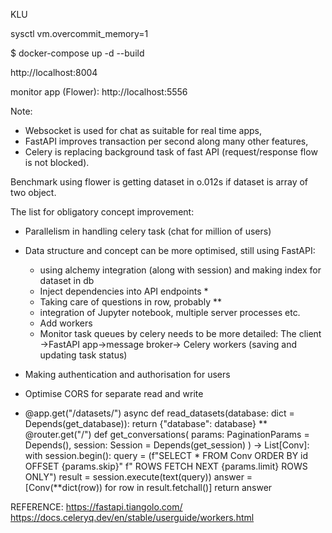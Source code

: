 KLU


sysctl vm.overcommit_memory=1

$ docker-compose up -d --build


http://localhost:8004

monitor app (Flower): http://localhost:5556 

Note:




- Websocket is used for chat as suitable for real time apps, 
- FastAPI improves transaction per second along many other features, 
- Celery is replacing background task of fast API (request/response flow is not blocked).

Benchmark using flower is getting dataset in o.012s if dataset is array of two object.

The list for obligatory concept improvement:
- Parallelism in handling celery task (chat for million of users)
- Data structure and concept can be more optimised, still using FastAPI:
	- using alchemy integration (along with session) and making index for dataset in db
	- Inject dependencies into API endpoints *
    - Taking care of questions in row, probably **	
    - integration of Jupyter notebook, multiple server processes etc.
    - Add workers
    - Monitor task queues by celery needs to be more detailed: The client ->FastAPI app->message broker-> Celery workers (saving and updating task status)

- Making authentication and authorisation for users 
- Optimise CORS for separate read and write

* @app.get("/datasets/")
async def read_datasets(database: dict = Depends(get_database)):
return {"database": database}
** @router.get("/")
def get_conversations(
params: PaginationParams = Depends(),
session: Session = Depends(get_session)
) -> List[Conv]:
with session.begin():
query = (f"SELECT * FROM Conv ORDER BY id OFFSET {params.skip}"
f" ROWS FETCH NEXT {params.limit} ROWS ONLY")
result = session.execute(text(query))
answer = [Conv(**dict(row)) for row in result.fetchall()]
return answer



REFERENCE:
https://fastapi.tiangolo.com/
https://docs.celeryq.dev/en/stable/userguide/workers.html

 